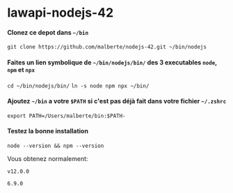 # lawapi-nodejs-42
#### Clonez ce depot dans `~/bin`
`git clone https://github.com/malberte/nodejs-42.git ~/bin/nodejs`

#### Faites un lien symbolique de `~/bin/nodejs/bin/` des 3 executables `node`, `npm` et `npx`
`cd ~/bin/nodejs/bin/`
`ln -s node npm npx ~/bin/`

#### Ajoutez `~/bin` a votre `$PATH` si c'est pas déjà fait dans votre fichier `~/.zshrc`
`export PATH=/Users/malberte/bin:$PATH-`

#### Testez la bonne installation

`node --version && npm --version`

Vous obtenez normalement:

`v12.0.0`

`6.9.0`
